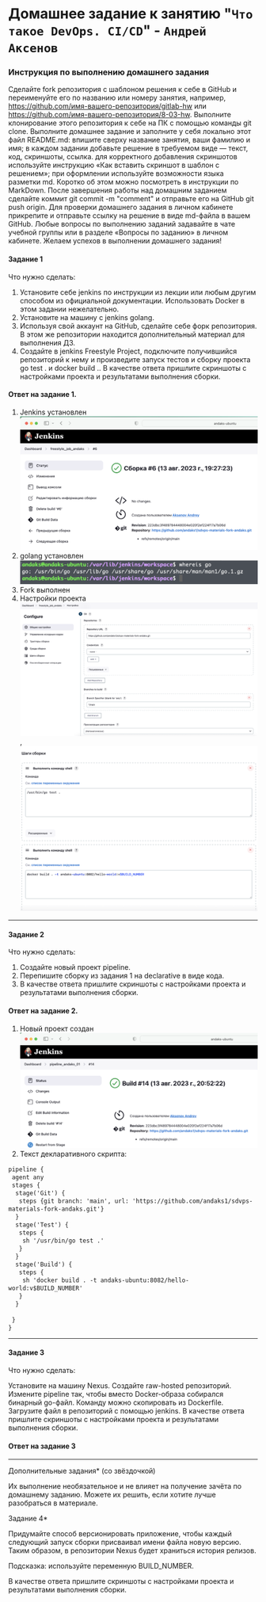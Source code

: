 # Домашнее задание к занятию "`Что такое DevOps. СI/СD`" - `Андрей Аксенов`


### Инструкция по выполнению домашнего задания

Сделайте fork репозитория c шаблоном решения к себе в GitHub и переименуйте его по названию или номеру занятия, например, https://github.com/имя-вашего-репозитория/gitlab-hw или https://github.com/имя-вашего-репозитория/8-03-hw.
Выполните клонирование этого репозитория к себе на ПК с помощью команды git clone.
Выполните домашнее задание и заполните у себя локально этот файл README.md:
впишите сверху название занятия, ваши фамилию и имя;
в каждом задании добавьте решение в требуемом виде — текст, код, скриншоты, ссылка.
для корректного добавления скриншотов используйте инструкцию «Как вставить скриншот в шаблон с решением»;
при оформлении используйте возможности языка разметки md. Коротко об этом можно посмотреть в инструкции по MarkDown.
После завершения работы над домашним заданием сделайте коммит git commit -m "comment" и отправьте его на GitHub git push origin.
Для проверки домашнего задания в личном кабинете прикрепите и отправьте ссылку на решение в виде md-файла в вашем GitHub.
Любые вопросы по выполнению заданий задавайте в чате учебной группы или в разделе «Вопросы по заданию» в личном кабинете.
Желаем успехов в выполнении домашнего задания!

#### Задание 1

Что нужно сделать:

1. Установите себе jenkins по инструкции из лекции или любым другим способом из официальной документации. Использовать Docker в этом задании нежелательно.
2. Установите на машину с jenkins golang.
3. Используя свой аккаунт на GitHub, сделайте себе форк репозитория. В этом же репозитории находится дополнительный материал для выполнения ДЗ.
4. Создайте в jenkins Freestyle Project, подключите получившийся репозиторий к нему и произведите запуск тестов и сборку проекта go test . и  docker build ..
В качестве ответа пришлите скриншоты с настройками проекта и результатами выполнения сборки.

#### Ответ на задание 1.
1. Jenkins установлен ![image1](img/01_01.png)
2. golang установлен ![image2](img/golang.png)
3. Fork выполнен
4. Настройки проекта ![image3](img/01_02.png), ![image4](img/01_03.png)

---
 
#### Задание 2


Что нужно сделать:

1. Создайте новый проект pipeline.
2. Перепишите сборку из задания 1 на declarative в виде кода.
3. В качестве ответа пришлите скриншоты с настройками проекта и результатами выполнения сборки.

#### Ответ на задание 2.

1. Новый проект создан
![image5](img/zadanie2/02_01.png)
2. Текст декларативного скрипта:
```
pipeline {
 agent any
 stages {
  stage('Git') {
   steps {git branch: 'main', url: 'https://github.com/andaks1/sdvps-materials-fork-andaks.git'}
  }
  stage('Test') {
   steps {
    sh '/usr/bin/go test .'
   }
  }
  stage('Build') {
   steps {
    sh 'docker build . -t andaks-ubuntu:8082/hello-world:v$BUILD_NUMBER'
   }
  }

 }
}
```
---

#### Задание 3

Что нужно сделать:

Установите на машину Nexus.
Создайте raw-hosted репозиторий.
Измените pipeline так, чтобы вместо Docker-образа собирался бинарный go-файл. Команду можно скопировать из Dockerfile.
Загрузите файл в репозиторий с помощью jenkins.
В качестве ответа пришлите скриншоты с настройками проекта и результатами выполнения сборки.

#### Ответ на задание 3


---


Дополнительные задания* (со звёздочкой)

Их выполнение необязательное и не влияет на получение зачёта по домашнему заданию. Можете их решить, если хотите лучше разобраться в материале.

Задание 4*

Придумайте способ версионировать приложение, чтобы каждый следующий запуск сборки присваивал имени файла новую версию. Таким образом, в репозитории Nexus будет храниться история релизов.

Подсказка: используйте переменную BUILD_NUMBER.

В качестве ответа пришлите скриншоты с настройками проекта и результатами выполнения сборки.
